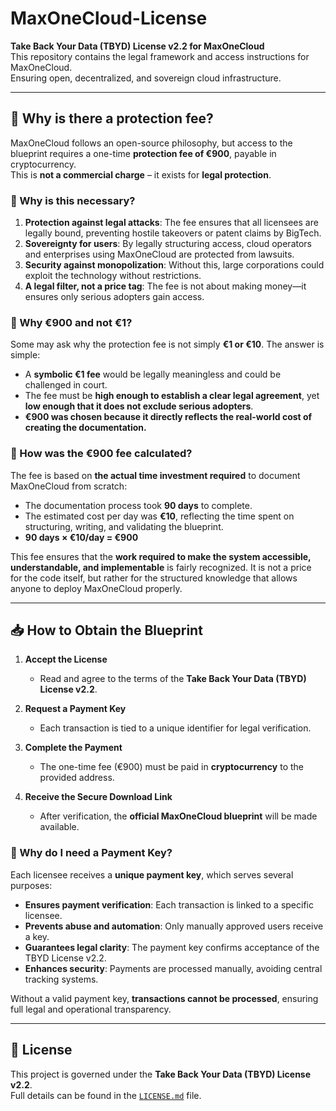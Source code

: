 # MaxOneCloud-License

**Take Back Your Data (TBYD) License v2.2 for MaxOneCloud**  
This repository contains the legal framework and access instructions for MaxOneCloud.  
Ensuring open, decentralized, and sovereign cloud infrastructure.

---

## 📌 Why is there a protection fee?

MaxOneCloud follows an open-source philosophy, but access to the blueprint requires a one-time **protection fee of €900**, payable in cryptocurrency.  
This is **not a commercial charge** – it exists for **legal protection**.

### 🔹 Why is this necessary?
1. **Protection against legal attacks**: The fee ensures that all licensees are legally bound, preventing hostile takeovers or patent claims by BigTech.
2. **Sovereignty for users**: By legally structuring access, cloud operators and enterprises using MaxOneCloud are protected from lawsuits.
3. **Security against monopolization**: Without this, large corporations could exploit the technology without restrictions.
4. **A legal filter, not a price tag**: The fee is not about making money—it ensures only serious adopters gain access.

### 🔹 Why €900 and not €1?
Some may ask why the protection fee is not simply **€1 or €10**. The answer is simple:  
- A **symbolic €1 fee** would be legally meaningless and could be challenged in court.  
- The fee must be **high enough to establish a clear legal agreement**, yet **low enough that it does not exclude serious adopters**.  
- **€900 was chosen because it directly reflects the real-world cost of creating the documentation.**  

### 🔹 How was the €900 fee calculated?
The fee is based on **the actual time investment required** to document MaxOneCloud from scratch:  
- The documentation process took **90 days** to complete.  
- The estimated cost per day was **€10**, reflecting the time spent on structuring, writing, and validating the blueprint.  
- **90 days × €10/day = €900**  

This fee ensures that the **work required to make the system accessible, understandable, and implementable** is fairly recognized. It is not a price for the code itself, but rather for the structured knowledge that allows anyone to deploy MaxOneCloud properly.

---

## 📥 How to Obtain the Blueprint

1. **Accept the License**  
   - Read and agree to the terms of the **Take Back Your Data (TBYD) License v2.2**.

2. **Request a Payment Key**  
   - Each transaction is tied to a unique identifier for legal verification.

3. **Complete the Payment**  
   - The one-time fee (€900) must be paid in **cryptocurrency** to the provided address.

4. **Receive the Secure Download Link**  
   - After verification, the **official MaxOneCloud blueprint** will be made available.

### 🔹 Why do I need a Payment Key?
Each licensee receives a **unique payment key**, which serves several purposes:

- **Ensures payment verification**: Each transaction is linked to a specific licensee.
- **Prevents abuse and automation**: Only manually approved users receive a key.
- **Guarantees legal clarity**: The payment key confirms acceptance of the TBYD License v2.2.
- **Enhances security**: Payments are processed manually, avoiding central tracking systems.

Without a valid payment key, **transactions cannot be processed**, ensuring full legal and operational transparency.

---

## 📜 License

This project is governed under the **Take Back Your Data (TBYD) License v2.2**.  
Full details can be found in the [`LICENSE.md`](LICENSE.md) file.
